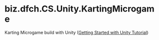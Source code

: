 # biz.dfch.CS.Unity.KartingMicrogame
Karting Microgame build with Unity ([Getting Started with Unity Tutorial](https://learn.unity.com/course/getting-started-with-unity))
